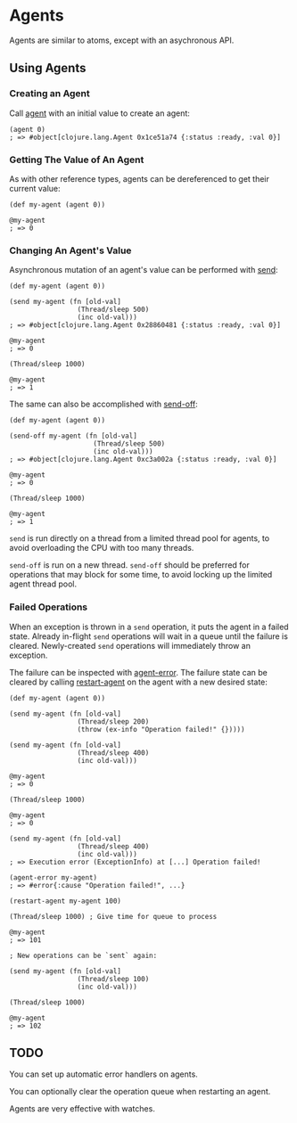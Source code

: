 # Agents

Agents are similar to atoms, except with an asychronous API.

## Using Agents

### Creating an Agent

Call [agent](https://clojuredocs.org/clojure.core/agent) with an initial value to create an agent:
```
(agent 0)
; => #object[clojure.lang.Agent 0x1ce51a74 {:status :ready, :val 0}]
```

### Getting The Value of An Agent

As with other reference types, agents can be dereferenced to get their current value:
```
(def my-agent (agent 0))

@my-agent
; => 0
```

### Changing An Agent's Value

Asynchronous mutation of an agent's value can be performed with [send](https://clojuredocs.org/clojure.core/send):
```
(def my-agent (agent 0))

(send my-agent (fn [old-val]
                 (Thread/sleep 500)
                 (inc old-val)))
; => #object[clojure.lang.Agent 0x28860481 {:status :ready, :val 0}]

@my-agent
; => 0

(Thread/sleep 1000)

@my-agent
; => 1
```

The same can also be accomplished with [send-off](https://clojuredocs.org/clojure.core/send-off):
```
(def my-agent (agent 0))

(send-off my-agent (fn [old-val]
                     (Thread/sleep 500)
                     (inc old-val)))
; => #object[clojure.lang.Agent 0xc3a002a {:status :ready, :val 0}]

@my-agent
; => 0

(Thread/sleep 1000)

@my-agent
; => 1
```

`send` is run directly on a thread from a limited thread pool for agents, to avoid overloading the CPU with too many threads.

`send-off` is run on a new thread.
`send-off` should be preferred for operations that may block for some time, to avoid locking up the limited agent thread pool.

### Failed Operations

When an exception is thrown in a `send` operation, it puts the agent in a failed state.
Already in-flight `send` operations will wait in a queue until the failure is cleared.
Newly-created `send` operations will immediately throw an exception.

The failure can be inspected with [agent-error](https://clojuredocs.org/clojure.core/agent-error).
The failure state can be cleared by calling [restart-agent](https://clojuredocs.org/clojure.core/restart-agent) on the agent with a new desired state:
```
(def my-agent (agent 0))

(send my-agent (fn [old-val]
                 (Thread/sleep 200)
                 (throw (ex-info "Operation failed!" {}))))

(send my-agent (fn [old-val]
                 (Thread/sleep 400)
                 (inc old-val)))

@my-agent
; => 0

(Thread/sleep 1000)

@my-agent
; => 0

(send my-agent (fn [old-val]
                 (Thread/sleep 400)
                 (inc old-val)))
; => Execution error (ExceptionInfo) at [...] Operation failed!

(agent-error my-agent)
; => #error{:cause "Operation failed!", ...}

(restart-agent my-agent 100)

(Thread/sleep 1000) ; Give time for queue to process

@my-agent
; => 101

; New operations can be `sent` again:

(send my-agent (fn [old-val]
                 (Thread/sleep 100)
                 (inc old-val)))

(Thread/sleep 1000)

@my-agent
; => 102
```

## TODO

You can set up automatic error handlers on agents.

You can optionally clear the operation queue when restarting an agent.

Agents are very effective with watches.
